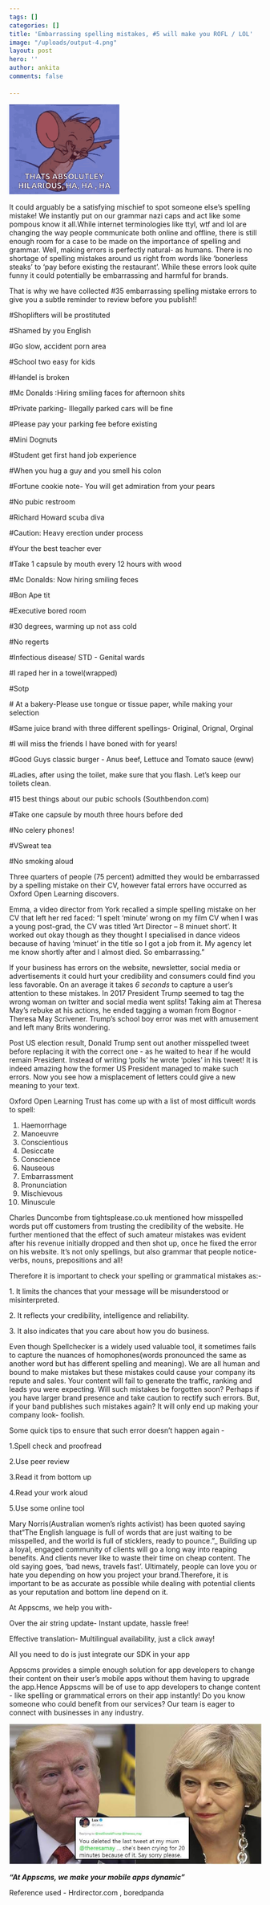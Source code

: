 ```yaml
---
tags: []
categories: []
title: 'Embarrassing spelling mistakes, #5 will make you ROFL / LOL'
image: "/uploads/output-4.png"
layout: post
hero: ''
author: ankita
comments: false

---
```

![](/uploads/tenor.gif)

It could arguably be a satisfying mischief to spot someone else’s spelling mistake! We instantly put on our grammar nazi caps and act like some pompous know it all.While internet terminologies like ttyl, wtf and lol are changing the way people communicate both online and offline, there is still enough room for a case to be made on the importance of spelling and grammar. Well, making errors is perfectly natural- as humans. There is no shortage of spelling mistakes around us right from words like ‘bonerless steaks’ to ‘pay before existing the restaurant’. While these errors look quite funny it could potentially be embarrassing and harmful for brands.

That is why we have collected #35 embarrassing spelling mistake errors to give you a subtle reminder to review before you publish!!

\#Shoplifters will be prostituted

\#Shamed by you English

\#Go slow, accident porn area

\#School two easy for kids

\#Handel is broken

\#Mc Donalds :Hiring smiling faces for afternoon shits

\#Private parking- Illegally parked cars will be fine

\#Please pay your parking fee before existing

\#Mini Dognuts

\#Student get first hand job experience

\#When you hug a guy and you smell his colon

\#Fortune cookie note- You will get admiration from your pears

\#No pubic restroom

\#Richard Howard scuba diva

\#Caution: Heavy erection under process

\#Your the best teacher ever

\#Take 1 capsule by mouth every 12 hours with wood

\#Mc Donalds: Now hiring smiling feces

\#Bon Ape tit

\#Executive bored room

\#30 degrees, warming up not ass cold

\#No regerts

\#Infectious disease/ STD - Genital wards

\#I raped her in a towel(wrapped)

\#Sotp

\# At a bakery-Please use tongue or tissue paper, while making your selection

\#Same juice brand with three different spellings- Original, Orignal, Orginal

\#I will miss the friends I have boned with for years!

\#Good Guys classic burger - Anus beef, Lettuce and Tomato sauce (eww)

\#Ladies, after using the toilet, make sure that you flash. Let’s keep our toilets clean.

\#15 best things about our pubic schools (Southbendon.com)

\#Take one capsule by mouth three hours before ded

\#No celery phones!

\#VSweat tea

\#No smoking aloud

Three quarters of people (75 percent) admitted they would be embarrassed by a spelling mistake on their CV, however fatal errors have occurred as Oxford Open Learning discovers.

Emma, a video director from York recalled a simple spelling mistake on her CV that left her red faced: “I spelt ‘minute’ wrong on my film CV when I was a young post-grad, the CV was titled ‘Art Director – 8 minuet short’. It worked out okay though as they thought I specialised in dance videos because of having ‘minuet’ in the title so I got a job from it. My agency let me know shortly after and I almost died. So embarrassing.”

If your business has errors on the website, newsletter, social media or advertisements it could hurt your credibility and consumers could find you less favorable. On an average it takes _6 seconds_ to capture a user’s attention to these mistakes. In 2017 President Trump seemed to tag the wrong woman on twitter and social media went splits! Taking aim at Theresa May’s rebuke at his actions, he ended tagging a woman from Bognor - Theresa May Scrivener. Trump’s school boy error was met with amusement and left many Brits wondering.

Post US election result, Donald Trump sent out another misspelled tweet before replacing it with the correct one - as he waited to hear if he would remain President. Instead of writing ‘polls’ he wrote ‘poles’ in his tweet! It is indeed amazing how the former US President managed to make such errors. Now you see how a misplacement of letters could give a new meaning to your text.

Oxford Open Learning Trust has come up with a list of most difficult words to spell:

 1. Haemorrhage
 2. Manoeuvre
 3. Conscientious
 4. Desiccate
 5. Conscience
 6. Nauseous
 7. Embarrassment
 8. Pronunciation
 9. Mischievous
10. Minuscule

Charles Duncombe from tightsplease.co.uk mentioned how misspelled words put off customers from trusting the credibility of the website. He further mentioned that the effect of such amateur mistakes was evident after his revenue initially dropped and then shot up, once he fixed the error on his website. It’s not only spellings, but also grammar that people notice- verbs, nouns, prepositions and all!

Therefore it is important to check your spelling or grammatical mistakes as:-

1\. It limits the chances that your message will be misunderstood or misinterpreted.

2\. It reflects your credibility, intelligence and reliability.

3\. It also indicates that you care about how you do business.

Even though Spellchecker is a widely used valuable tool, it sometimes fails to capture the nuances of homophones(words pronounced the same as another word but has different spelling and meaning). We are all human and bound to make mistakes but these mistakes could cause your company its repute and sales. Your content will fail to generate the traffic, ranking and leads you were expecting. Will such mistakes be forgotten soon? Perhaps if you have larger brand presence and take caution to rectify such errors. But, if your band publishes such mistakes again? It will only end up making your company look- foolish.

Some quick tips to ensure that such error doesn’t happen again -

1\.Spell check and proofread

2\.Use peer review

3\.Read it from bottom up

4\.Read your work aloud

5\.Use some online tool

Mary Norris(Australian women’s rights activist) has been quoted saying that“The English language is full of words that are just waiting to be misspelled, and the world is full of sticklers, ready to pounce.”_ Building up a loyal, engaged community of clients will go a long way into reaping benefits. And clients never like to waste their time on cheap content. The old saying goes, ‘bad news, travels fast’. Ultimately, people can love you or hate you depending on how you project your brand.Therefore, it is important to be as accurate as possible while dealing with potential clients as your reputation and bottom line depend on it.

At Appscms, we help you with-

Over the air string update- Instant update, hassle free!

Effective translation- Multilingual availability, just a click away!

All you need to do is just integrate our SDK in your app

Appscms provides a simple enough solution for app developers to change their content on their user’s mobile apps without them having to upgrade the app.Hence Appscms will be of use to app developers to change content - like spelling or grammatical errors on their app instantly! Do you know someone who could benefit from our services? Our team is eager to connect with businesses in any industry.

![](/uploads/trump-theresa-_759.jpg)

**_“At Appscms, we make your mobile apps dynamic”_**

Reference used - Hrdirector.com , boredpanda
